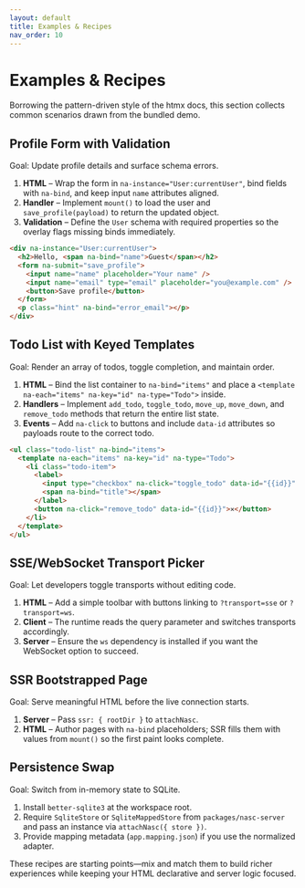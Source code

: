 ```yaml
---
layout: default
title: Examples & Recipes
nav_order: 10
---
```


# Examples & Recipes

Borrowing the pattern-driven style of the htmx docs, this section collects common scenarios drawn from the bundled demo.

## Profile Form with Validation

Goal: Update profile details and surface schema errors.

1. **HTML** – Wrap the form in `na-instance="User:currentUser"`, bind fields with `na-bind`, and keep input `name` attributes aligned.
2. **Handler** – Implement `mount()` to load the user and `save_profile(payload)` to return the updated object.
3. **Validation** – Define the `User` schema with required properties so the overlay flags missing binds immediately.

```html
<div na-instance="User:currentUser">
  <h2>Hello, <span na-bind="name">Guest</span></h2>
  <form na-submit="save_profile">
    <input name="name" placeholder="Your name" />
    <input name="email" type="email" placeholder="you@example.com" />
    <button>Save profile</button>
  </form>
  <p class="hint" na-bind="error_email"></p>
</div>
```

## Todo List with Keyed Templates

Goal: Render an array of todos, toggle completion, and maintain order.

1. **HTML** – Bind the list container to `na-bind="items"` and place a `<template na-each="items" na-key="id" na-type="Todo">` inside.
2. **Handlers** – Implement `add_todo`, `toggle_todo`, `move_up`, `move_down`, and `remove_todo` methods that return the entire list state.
3. **Events** – Add `na-click` to buttons and include `data-id` attributes so payloads route to the correct todo.

```html
<ul class="todo-list" na-bind="items">
  <template na-each="items" na-key="id" na-type="Todo">
    <li class="todo-item">
      <label>
        <input type="checkbox" na-click="toggle_todo" data-id="{{id}}" na-bind="completed" />
        <span na-bind="title"></span>
      </label>
      <button na-click="remove_todo" data-id="{{id}}">✕</button>
    </li>
  </template>
</ul>
```

## SSE/WebSocket Transport Picker

Goal: Let developers toggle transports without editing code.

1. **HTML** – Add a simple toolbar with buttons linking to `?transport=sse` or `?transport=ws`.
2. **Client** – The runtime reads the query parameter and switches transports accordingly.
3. **Server** – Ensure the `ws` dependency is installed if you want the WebSocket option to succeed.

## SSR Bootstrapped Page

Goal: Serve meaningful HTML before the live connection starts.

1. **Server** – Pass `ssr: { rootDir }` to `attachNasc`.
2. **HTML** – Author pages with `na-bind` placeholders; SSR fills them with values from `mount()` so the first paint looks complete.

## Persistence Swap

Goal: Switch from in-memory state to SQLite.

1. Install `better-sqlite3` at the workspace root.
2. Require `SqliteStore` or `SqliteMappedStore` from `packages/nasc-server` and pass an instance via `attachNasc({ store })`.
3. Provide mapping metadata (`app.mapping.json`) if you use the normalized adapter.

These recipes are starting points—mix and match them to build richer experiences while keeping your HTML declarative and server logic focused.
